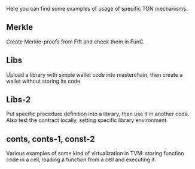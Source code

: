 Here you can find some examples of usage of specific TON mechanisms.

## Merkle
Create Merkle-proofs from Fift and check them in FunC.

## Libs
Upload a library with simple wallet code into masterchain, then create a wallet without storing its code.

## Libs-2
Put specific procedure definition into a library, then use it in another code. Also test the contract locally, setting specific library environment.

## conts, conts-1, const-2
Various examples of some kind of virtualization in TVM: storing function code in a cell, loading a function from a cell and executing it.
